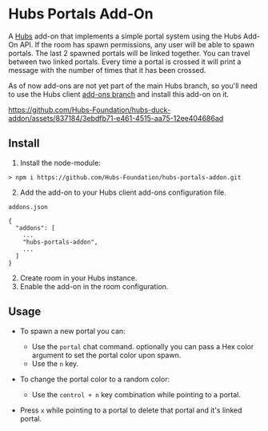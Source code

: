 # Hubs Portals Add-On
A [Hubs](https://github.com/Hubs-Foundation/hubs/) add-on that implements a simple portal system using the Hubs Add-On API. If the room has spawn permissions, any user will be able to spawn portals. The last 2 spawned portals will be linked together. You can travel between two linked portals. Every time a portal is crossed it will print a message with the number of times that it has been crossed.

As of now add-ons are not yet part of the main Hubs branch, so you'll need to use the Hubs client [add-ons branch](https://github.com/Hubs-Foundation/hubs/tree/addons) and install this add-on on it.

https://github.com/Hubs-Foundation/hubs-duck-addon/assets/837184/3ebdfb71-e461-4515-aa75-12ee404686ad

## Install
1. Install the node-module:
```
> npm i https://github.com/Hubs-Foundation/hubs-portals-addon.git
```
2. Add the add-on to your Hubs client add-ons configuration file.

`addons.json`
```
{
  "addons": [
    ...
    "hubs-portals-addon", 
    ...
  ]
}
```
2. Create room in your Hubs instance.
3. Enable the add-on in the room configuration.

## Usage
- To spawn a new portal you can:

    * Use the ```portal``` chat command. optionally you can pass a Hex color argument to set the portal color upon spawn.
    * Use the ```n``` key.

- To change the portal color to a random color:

    * Use the ```control + n``` key combination while pointing to a portal.

- Press ```x``` while pointing to a portal to delete that portal and it's linked portal.
